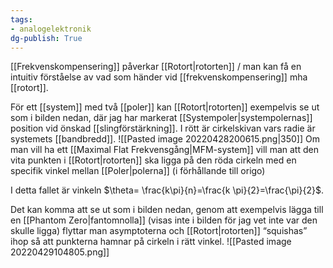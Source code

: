```yaml
---
tags: 
- analogelektronik
dg-publish: True
---
```

[[Frekvenskompensering]] påverkar [[Rotort|rotorten]] / man kan få en intuitiv förståelse av vad som händer vid [[frekvenskompensering]] mha [[rotort]].

För ett [[system]] med två [[poler]] kan [[Rotort|rotorten]] exempelvis se ut som i bilden nedan, där jag har markerat [[Systempoler|systempolernas]] position vid önskad [[slingförstärkning]]. I rött är cirkelskivan vars radie är systemets [[bandbredd]].
![[Pasted image 20220428200615.png|350]]
Om man vill ha ett [[Maximal Flat Frekvensgång|MFM-system]] vill man att den vita punkten i [[Rotort|rotorten]] ska ligga på den röda cirkeln med en specifik vinkel mellan [[Poler|polerna]] (i förhållande till origo)

I detta fallet är vinkeln $\theta= \frac{k\pi}{n}=\frac{k \pi}{2}=\frac{\pi}{2}$.

Det kan komma att se ut som i bilden nedan, genom att exempelvis lägga till en [[Phantom Zero|fantomnolla]] (visas inte i bilden för jag vet inte var den skulle ligga) flyttar man asymptoterna och [[Rotort|rotorten]] “squishas” ihop så att punkterna hamnar på cirkeln i rätt vinkel.
![[Pasted image 20220429104805.png]]